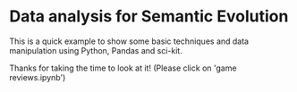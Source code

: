 # Data analysis for Semantic Evolution

This is a quick example to show some basic techniques and data manipulation using Python, Pandas and sci-kit.

Thanks for taking the time to look at it! (Please click on 'game reviews.ipynb')
